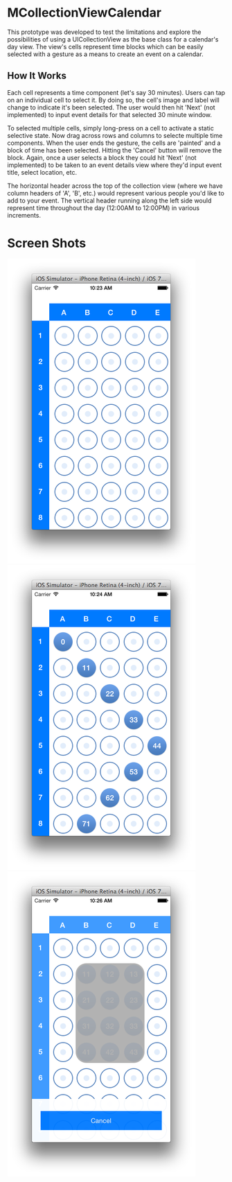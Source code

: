 MCollectionViewCalendar
======================================
This prototype was developed to test the limitations and explore the possibilities of using a UICollectionView as the base class for a calendar's day view.  The view's cells represent time blocks which can be easily selected with a gesture as a means to create an event on a calendar.  

How It Works
---------------------
Each cell represents a time component (let's say 30 minutes).  Users can tap on an individual cell to select it.  By doing so, the cell's image and label will change to indicate it's been selected.  The user would then hit 'Next' (not implemented) to input event details for that selected 30 minute window.  

To selected multiple cells, simply long-press on a cell to activate a static selective state.  Now drag across rows and columns to selecte multiple time components.  When the user ends the gesture, the cells are 'painted' and a block of time has been selected.  Hitting the 'Cancel' button will remove the block.  Again, once a user selects a block they could hit 'Next' (not implemented) to be taken to an event details view where they'd input event title, select location, etc.

The horizontal header across the top of the collection view (where we have column headers of 'A', 'B', etc.) would represent various people you'd like to add to your event.  The vertical header running along the left side would represent time throughout the day (12:00AM to 12:00PM) in various increments.

Screen Shots
======================================

![Alt text](https://github.com/jeffjohnston101/MCollectionViewCalendar/blob/master/README_ASSETS/cvc1.png?raw=true)![Alt text](https://github.com/jeffjohnston101/MCollectionViewCalendar/blob/master/README_ASSETS/cvc2.png?raw=true)![Alt text](https://github.com/jeffjohnston101/MCollectionViewCalendar/blob/master/README_ASSETS/cvc4.png?raw=true)